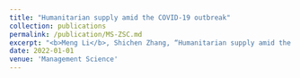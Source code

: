 ```yaml
---
title: "Humanitarian supply amid the COVID-19 outbreak" 
collection: publications
permalink: /publication/MS-ZSC.md
excerpt: "<b>Meng Li</b>, Shichen Zhang, “Humanitarian supply amid the COVID-19 outbreak,” Management Science (invited for second review; first-round decision: Reject and Resubmit)."
date: 2022-01-01
venue: 'Management Science'
---
```

